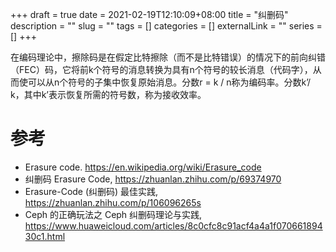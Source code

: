 +++ 
draft = true
date = 2021-02-19T12:10:09+08:00
title = "纠删码"
description = ""
slug = "" 
tags = []
categories = []
externalLink = ""
series = []
+++

在编码理论中，擦除码是在假定比特擦除（而不是比特错误）的情况下的前向纠错（FEC）码，它将前k个符号的消息转换为具有n个符号的较长消息（代码字），从而使可以从n个符号的子集中恢复原始消息。分数r = k / n称为编码率。分数k’/ k，其中k’表示恢复所需的符号数，称为接收效率。


# 参考
- Erasure code. https://en.wikipedia.org/wiki/Erasure_code
- 纠删码 Erasure Code, https://zhuanlan.zhihu.com/p/69374970
- Erasure-Code (纠删码) 最佳实践, https://zhuanlan.zhihu.com/p/106096265s
- Ceph 的正确玩法之 Ceph 纠删码理论与实践, https://www.huaweicloud.com/articles/8c0cfc8c91acf4a4a1f07066189430c1.html